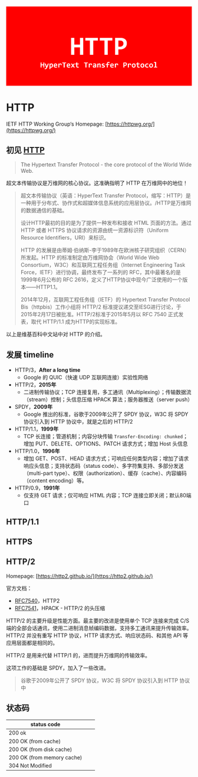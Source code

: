 ![](./assets/http-logo.png)

# HTTP

IETF HTTP Working Group‘s Homepage: [https://httpwg.org/](https://httpwg.org/)

## 初见 [HTTP](https://httpwg.org/)

> The Hypertext Transfer Protocol - the core protocol of the World Wide Web.

超文本传输协议是万维网的核心协议。这准确指明了 HTTP 在万维网中的地位！

> 超文本传输协议（英语：HyperText Transfer Protocol，缩写：HTTP）是一种用于分布式、协作式和超媒体信息系统的应用层协议。/HTTP是万维网的数据通信的基础。
>
> 设计HTTP最初的目的是为了提供一种发布和接收 HTML 页面的方法。通过 HTTP 或者 HTTPS 协议请求的资源由统一资源标识符（Uniform Resource Identifiers，URI）来标识。
>
> HTTP 的发展是由蒂姆·伯纳斯-李于1989年在欧洲核子研究组织（CERN）所发起。HTTP 的标准制定由万维网协会（World Wide Web Consortium，W3C）和互联网工程任务组（Internet Engineering Task Force，IETF）进行协调，最终发布了一系列的 RFC，其中最著名的是1999年6月公布的 RFC 2616，定义了HTTP协议中现今广泛使用的一个版本——HTTP1.1。
>
> 2014年12月，互联网工程任务组（IETF）的 Hypertext Transfer Protocol Bis（httpbis）工作小组将 HTTP/2 标准提议递交至IESG进行讨论，于2015年2月17日被批准。HTTP/2标准于2015年5月以 RFC 7540 正式发表，取代 HTTP/1.1 成为HTTP的实现标准。

以上是维基百科中文站中对 HTTP 的介绍。

## 发展 timeline

- HTTP/3，**After a long time**
  - Google 的 QUIC（快速 UDP 互联网连接）实验性网络
- HTTP/2，**2015年**
  - 二进制传输协议；TCP 连接复用，多工通讯（Multiplexing）；传输数据流（stream）控制；头信息压缩 HPACK 算法；服务器推送（server push）
- SPDY，**2009年**
  - Google 推出的标准，谷歌于2009年公开了 SPDY 协议，W3C 将 SPDY 协议引入到 HTTP 协议中，就是之后的 HTTP/2
- HTTP/1.1，**1999年**
  - TCP 长连接；管道机制；内容分块传输 `Transfer-Encoding: chunked`；增加 PUT、DELETE、OPTIONS、PATCH 请求方式；增加 Host 头信息
- HTTP/1.0，**1996年**
  - 增加 GET、POST、HEAD 请求方式；可响应任何类型内容；增加了请求响应头信息；支持状态码（status code）、多字符集支持、多部分发送（multi-part type）、权限（authorization）、缓存（cache）、内容编码（content encoding）等。
- HTTP/0.9，**1991年**
  - 仅支持 GET 请求；仅可响应 HTML 内容；TCP 连接立即关闭；默认80端口

## HTTP/1.1

## HTTPS

## HTTP/2

Homepage: [https://http2.github.io/](https://http2.github.io/)

官方文档：

- [RFC7540](https://httpwg.org/specs/rfc7540.html)，HTTP2
- [RFC7541](https://httpwg.github.io/specs/rfc7541.html)，HPACK -  HTTP/2 的头压缩

HTTP/2 的主要升级是性能方面。最主要的改进是使用单个 TCP 连接来完成 C/S 端的全部会话通讯，使用二进制消息帧编码数据，支持多工通讯来提升传输效率。HTTP/2 并没有重写 HTTP 协议，HTTP 请求方式、响应状态码、和其他 API 等应用层面都是相同的。

HTTP/2 是用来代替 HTTP/1 的，进而提升万维网的传输效率。

这项工作的基础是 SPDY，加入了一些改进。

> 谷歌于2009年公开了 SPDY 协议，W3C 将 SPDY 协议引入到 HTTP 协议中



## 状态码

| status code                 |      |      |
| --------------------------- | ---- | ---- |
| 200 ok                      |      |      |
| 200 OK (from cache)         |      |      |
| 200 OK (from disk cache)    |      |      |
| 200 OK  (from memory cache) |      |      |
| 304 Not Modified            |      |      |

